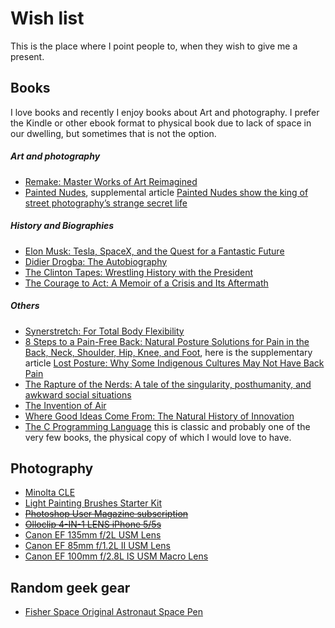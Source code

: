 # Wish list

This is the place where I point people to, when they wish to give me a present.

## Books

I love books and recently I enjoy books about Art and photography. I prefer the Kindle or other ebook format to physical book due to lack of space in our dwelling, but sometimes that is not the option.

##### Art and photography

* [Remake: Master Works of Art Reimagined](http://www.amazon.ca/Remake-Master-Works-Art-Reimagined/dp/1452123349/ref=sr_1_1?ie=UTF8&qid=1438185986&sr=8-1&keywords=Remake%3A+Master+Works+of+Art+Reimagined)
* [Painted Nudes](http://www.sylpheditions.com/Books/painted_nudes.html), supplemental article [Painted Nudes show the king of street photography’s strange secret life](http://www.theguardian.com/artanddesign/2015/apr/10/painted-nudes-street-photography-saul-leiter)

##### History and Biographies

* [Elon Musk: Tesla, SpaceX, and the Quest for a Fantastic Future](http://www.amazon.ca/Elon-Musk-SpaceX-Fantastic-Future-ebook/dp/B00KVI76ZS/ref=tmm_kin_swatch_0?_encoding=UTF8&qid=&sr=)
* [Didier Drogba: The Autobiography](http://www.amazon.ca/dp/1845134389/ref=wl_it_dp_o_pC_nS_ttl?_encoding=UTF8&colid=35PZZN09M2C0U&coliid=IOXEYLC1DSMW1)
* [The Clinton Tapes: Wrestling History with the President](http://www.amazon.ca/dp/1416543333/ref=wl_it_dp_o_pC_nS_ttl?_encoding=UTF8&colid=35PZZN09M2C0U&coliid=I1SWXY4XLX99UT)
* [The Courage to Act: A Memoir of a Crisis and Its Aftermath](http://www.amazon.com/Courage-Act-Memoir-Crisis-Aftermath-ebook/dp/B00TIZFP0I/ref=mt_kindle?_encoding=UTF8&me=)

##### Others

* [Synerstretch: For Total Body Flexibility](http://www.amazon.com/dp/0944831052/ref=wl_it_dp_o_pC_nS_ttl?_encoding=UTF8&colid=1VDPAYUOHGDDG&coliid=I12J60RROUKM0E)
* [8 Steps to a Pain-Free Back: Natural Posture Solutions for Pain in the Back, Neck, Shoulder, Hip, Knee, and Foot](http://www.amazon.com/Steps-Pain-Free-Back-Solutions-Shoulder/dp/0979303605?&tag=rnwap-20), here is the supplementary article [Lost Posture: Why Some Indigenous Cultures May Not Have Back Pain](http://www.npr.org/sections/goatsandsoda/2015/06/08/412314701/lost-posture-why-indigenous-cultures-dont-have-back-pain?utm_source=facebook.com&utm_medium=social&utm_campaign=npr&utm_term=nprnews&utm_content=20150608)
* [The Rapture of the Nerds: A tale of the singularity, posthumanity, and awkward social situations](http://www.amazon.ca/gp/product/0765329107?ie=UTF8&isInIframe=0&n=916520&ref_=dp_proddesc_0&s=books&showDetailProductDesc=1#product-description_feature_div)
* [The Invention of Air](http://www.amazon.com/dp/1594488525/ref=wl_it_dp_o_pC_nS_ttl?_encoding=UTF8&colid=1VDPAYUOHGDDG&coliid=I1QD4FOUDW4O3S)
* [Where Good Ideas Come From: The Natural History of Innovation](http://www.amazon.com/dp/1594487715/ref=wl_it_dp_o_pd_nS_ttl?_encoding=UTF8&colid=1VDPAYUOHGDDG&coliid=I2BVS84POFMIRX)
* [The C Programming Language](http://www.amazon.com/dp/0131103628/ref=wl_it_dp_o_pC_nS_ttl?_encoding=UTF8&colid=1VDPAYUOHGDDG&coliid=I1HU638HWWWSFA) this is classic and probably one of the very few books, the physical copy of which I would love to have.

## Photography

* [Minolta CLE](http://www.kenrockwell.com/leica/cle.htm)
* [Light Painting Brushes Starter Kit](http://lightpaintingbrushes.com/collections/light-painting-brush-sets/products/light-painting-brushes-starter-kit)
* ~~[Photoshop User Magazine subscription](https://itunes.apple.com/ca/app/photoshop-user-magazine/id506139533?mt=8)~~
* ~~[Olloclip 4-IN-1 LENS iPhone 5/5s](http://www.olloclip.com/product/iphone5-4-in-1/)~~
* [Canon EF 135mm f/2L USM Lens](http://www.the-digital-picture.com/ShoppingEngine/Click.aspx?b=1&e=108)
* [Canon EF 85mm f/1.2L II USM Lens](http://www.the-digital-picture.com/ShoppingEngine/Click.aspx?b=1&e=397)
* [Canon EF 100mm f/2.8L IS USM Macro Lens](http://www.the-digital-picture.com/ShoppingEngine/Click.aspx?b=1&e=674)

## Random geek gear

* [Fisher Space Original Astronaut Space Pen](http://www.amazon.ca/dp/B0015ZP2AC/ref=wl_it_dp_o_pC_S_ttl?_encoding=UTF8&colid=35PZZN09M2C0U&coliid=I1LAEO370VBY9H)
